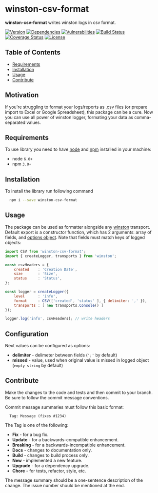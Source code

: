 # winston-csv-format
**winston-csv-format** writes winston logs in csv format.

[![Version][badge-vers]][npm]
[![Dependencies][badge-deps]][npm]
[![Vulnerabilities][badge-vuln]](https://snyk.io/)
[![Build Status][badge-tests]][travis]
[![Coverage Status][badge-coverage]](https://coveralls.io/github/pustovitDmytro/winston-csv-format?branch=master)
[![License][badge-lic]][github]

## Table of Contents
  - [Requirements](#requirements)
  - [Installation](#installation)
  - [Usage](#usage)
  - [Contribute](#contribute)

## Motivation
If you're struggling to format your logs/reports as [.csv](https://en.wikipedia.org/wiki/Comma-separated_values) files (or prepare import to Excel or Google Spreadsheet), this package can be a cure. Now you can use all power of winston logger, formating your data as comma-separated values.

## Requirements
To use library you need to have [node](https://nodejs.org) and [npm](https://www.npmjs.com) installed in your machine:

* node `6.0+`
* npm `3.0+`

## Installation

To install the library run following command

```bash
  npm i --save winston-csv-format
```

## Usage
The package can be used as formatter alongside any [winston](https://github.com/winstonjs/winston) transport. Default export is a constructor function, which has 2 arguments: array of fields, and [options object](#contribute). Note that fields must match keys of logged objects:

```javascript
import CSV from 'winston-csv-format';
import { createLogger, transports } from 'winston';

const csvHeaders = {
    created    : 'Creation Date',
    size       : 'Size',
    status     : 'Status',
};

const logger = createLogger({
    level      : 'info',
    format     : CSV(['created', 'status' ], { delimiter: ',' }),
    transports : [ new transports.Console() ]
});

logger.log('info', csvHeaders); // write headers

```
## Configuration
Next values can be configured as options:
* **delimiter** - delimeter between fields (```';'``` by default)
* **missed** - value, used when original value is missed in logged object (```empty string``` by default)

## Contribute

Make the changes to the code and tests and then commit to your branch. Be sure to follow the commit message conventions.

Commit message summaries must follow this basic format:
```
  Tag: Message (fixes #1234)
```

The Tag is one of the following:
* **Fix** - for a bug fix.
* **Update** - for a backwards-compatible enhancement.
* **Breaking** - for a backwards-incompatible enhancement.
* **Docs** - changes to documentation only.
* **Build** - changes to build process only.
* **New** - implemented a new feature.
* **Upgrade** - for a dependency upgrade.
* **Chore** - for tests, refactor, style, etc.

The message summary should be a one-sentence description of the change. The issue number should be mentioned at the end.


[npm]: https://www.npmjs.com/package/winston-csv-format
[github]: https://github.com/pustovitDmytro/winston-csv-format
[travis]: https://travis-ci.org/pustovitDmytro/winston-csv-format
[coveralls]: https://coveralls.io/github/pustovitDmytro/winston-csv-format?branch=master
[badge-deps]: https://img.shields.io/david/pustovitDmytro/winston-csv-format.svg
[badge-tests]: https://img.shields.io/travis/pustovitDmytro/winston-csv-format.svg
[badge-vuln]: https://img.shields.io/snyk/vulnerabilities/npm/winston-csv-format.svg?style=popout
[badge-vers]: https://img.shields.io/npm/v/winston-csv-format.svg
[badge-lic]: https://img.shields.io/github/license/pustovitDmytro/winston-csv-format.svg
[badge-coverage]: https://coveralls.io/repos/github/pustovitDmytro/winston-csv-format/badge.svg?branch=master